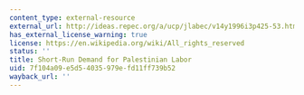 ```yaml
---
content_type: external-resource
external_url: http://ideas.repec.org/a/ucp/jlabec/v14y1996i3p425-53.html
has_external_license_warning: true
license: https://en.wikipedia.org/wiki/All_rights_reserved
status: ''
title: Short-Run Demand for Palestinian Labor
uid: 7f104a09-e5d5-4035-979e-fd11ff739b52
wayback_url: ''
---
```

